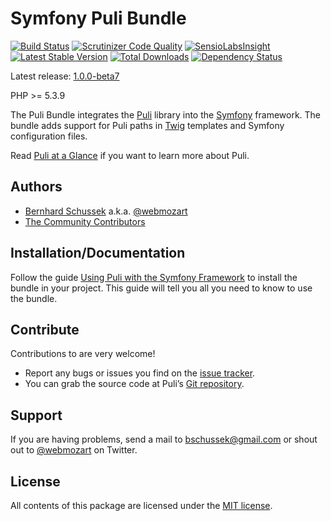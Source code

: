 Symfony Puli Bundle
===================

[![Build Status](https://travis-ci.org/puli/symfony-bundle.svg?branch=master)](https://travis-ci.org/puli/symfony-bundle)
[![Scrutinizer Code Quality](https://scrutinizer-ci.com/g/puli/symfony-bundle/badges/quality-score.png?b=master)](https://scrutinizer-ci.com/g/puli/symfony-bundle/?branch=master)
[![SensioLabsInsight](https://insight.sensiolabs.com/projects/19a72e27-7c90-46e3-92b1-e96eee74eb9a/mini.png)](https://insight.sensiolabs.com/projects/19a72e27-7c90-46e3-92b1-e96eee74eb9a)
[![Latest Stable Version](https://poser.pugx.org/puli/symfony-bundle/v/stable.svg)](https://packagist.org/packages/puli/symfony-bundle)
[![Total Downloads](https://poser.pugx.org/puli/symfony-bundle/downloads.svg)](https://packagist.org/packages/puli/symfony-bundle)
[![Dependency Status](https://www.versioneye.com/php/puli:symfony-bundle/1.0.0/badge.svg)](https://www.versioneye.com/php/puli:symfony-bundle/1.0.0)

Latest release: [1.0.0-beta7](https://packagist.org/packages/puli/symfony-bundle#1.0.0-beta7)

PHP >= 5.3.9

The Puli Bundle integrates the [Puli] library into the [Symfony] framework. The
bundle adds support for Puli paths in [Twig] templates and Symfony configuration
files.

Read [Puli at a Glance] if you want to learn more about Puli.

Authors
-------

* [Bernhard Schussek] a.k.a. [@webmozart]
* [The Community Contributors]

Installation/Documentation
--------------------------

Follow the guide [Using Puli with the Symfony Framework] to install the bundle
in your project. This guide will tell you all you need to know to use the bundle.

Contribute
----------

Contributions to are very welcome!

* Report any bugs or issues you find on the [issue tracker].
* You can grab the source code at Puli’s [Git repository].

Support
-------

If you are having problems, send a mail to bschussek@gmail.com or shout out to
[@webmozart] on Twitter.

License
-------

All contents of this package are licensed under the [MIT license].

[Puli]: http://puli.io
[Twig]: http://twig.sensiolabs.org
[Symfony]: http://symfony.com
[Bernhard Schussek]: http://webmozarts.com
[The Community Contributors]: https://github.com/puli/symfony-bundle/graphs/contributors
[Using Puli with the Symfony Framework]: http://docs.puli.io/en/latest/extensions/symfony-framework.html
[Puli at a Glance]: http://docs.puli.io/en/latest/at-a-glance.html
[issue tracker]: https://github.com/puli/issues/issues
[Git repository]: https://github.com/puli/symfony-bundle
[@webmozart]: https://twitter.com/webmozart
[MIT license]: LICENSE
